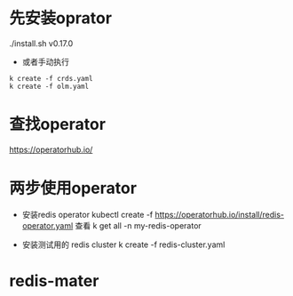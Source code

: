 # 先安装oprator
./install.sh v0.17.0
- 或者手动执行
```
k create -f crds.yaml
k create -f olm.yaml  
```

# 查找operator
https://operatorhub.io/

# 两步使用operator
- 安装redis operator
kubectl create -f https://operatorhub.io/install/redis-operator.yaml
  查看
  k get all -n my-redis-operator

- 安装测试用的 redis cluster
k create -f redis-cluster.yaml
  
# redis-mater
